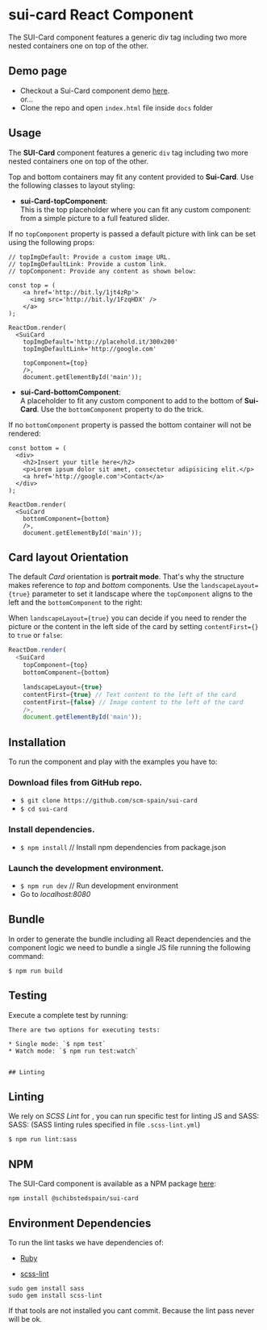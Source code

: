 # sui-card React Component

The SUI-Card component features a generic div tag including two more nested containers one on top of the other.


## Demo page

- Checkout a Sui-Card component demo [here](http://sui-components.github.io/sui-card/).
 <br /> or...
- Clone the repo and open `index.html` file inside `docs` folder


## Usage

The **SUI-Card** component features a generic `div` tag including two more nested containers one on top of the other.

Top and bottom containers may fit any content provided to **Sui-Card**. Use the following classes to layout styling:

- **sui-Card-topComponent**: <br />
This is the top placeholder where you can fit any custom component: from a simple picture to a full featured slider.

If no `topComponent` property is passed a default picture with link can be set using the following props:

```
// topImgDefault: Provide a custom image URL.
// topImgDefaultLink: Provide a custom link.
// topComponent: Provide any content as shown below:

const top = (
    <a href='http://bit.ly/1jt4zRp'>
      <img src='http://bit.ly/1FzqHDX' />
    </a>
);

ReactDom.render(
  <SuiCard
    topImgDefault='http://placehold.it/300x200'
    topImgDefaultLink='http://google.com'

    topComponent={top}
    />,
    document.getElementById('main'));
```

- **sui-Card-bottomComponent**: <br />
A placeholder to fit any custom component to add to the bottom of **Sui-Card**. Use the `bottomComponent` property to do the trick.

If no `bottomComponent` property is passed the bottom container will not be rendered:

```
const bottom = (
  <div>
    <h2>Insert your title here</h2>
    <p>Lorem ipsum dolor sit amet, consectetur adipisicing elit.</p>
    <a href='http://google.com'>Contact</a>
  </div>
);

ReactDom.render(
  <SuiCard
    bottomComponent={bottom}
    />,
    document.getElementById('main'));
```


## Card layout Orientation

The default *Card* orientation is **portrait mode**. That's why the structure makes reference to *top* and *bottom* components.
Use the `landscapeLayout={true}` parameter to set it landscape where the `topComponent` aligns to the left and the `bottomComponent` to the right:

When `landscapeLayout={true}` you can decide if you need to render the picture or the content in the left side of the card by setting `contentFirst={}` to `true` or `false`:

```javascript
ReactDom.render(
  <SuiCard
    topComponent={top}
    bottomComponent={bottom}

    landscapeLayout={true}
    contentFirst={true} // Text content to the left of the card
    contentFirst={false} // Image content to the left of the card
    />,
    document.getElementById('main'));
```

## Installation

To run the component and play with the examples you have to:

### Download files from GitHub repo.

* `$ git clone https://github.com/scm-spain/sui-card`
* `$ cd sui-card`

### Install dependencies.

* `$ npm install` // Install npm dependencies from package.json

### Launch the development environment.

* `$ npm run dev` // Run development environment
*  Go to _localhost:8080_


## Bundle

In order to generate the bundle including all React dependencies and the component logic we need to bundle a single JS file running the following command:
```
$ npm run build
```


## Testing

Execute a complete test by running:

```
There are two options for executing tests:

* Single mode: `$ npm test`
* Watch mode: `$ npm run test:watch`


## Linting

```

## Linting
We rely on *SCSS Lint* for , you can run specific test for linting JS and SASS:
SASS: (SASS linting rules specified in file `.scss-lint.yml`)

```
$ npm run lint:sass
```


## NPM

The SUI-Card component is available as a NPM package [here](https://www.npmjs.com/package/@schibstedspain/sui-card):

```
npm install @schibstedspain/sui-card
```


## Environment Dependencies

To run the lint tasks we have dependencies of:

* [Ruby](https://www.ruby-lang.org/en/downloads/)

* [scss-lint](https://github.com/brigade/scss-lint)

```
sudo gem install sass
sudo gem install scss-lint
```

If that tools are not installed you cant commit. Because the lint pass never will be ok.
